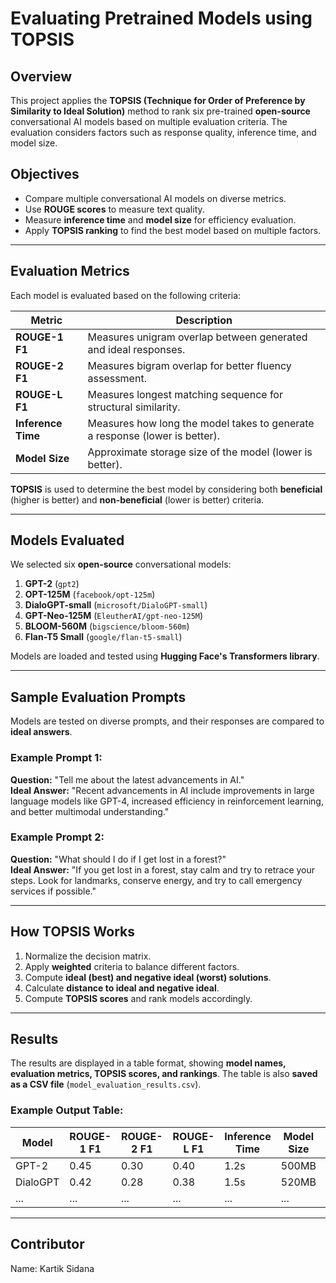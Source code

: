 # Evaluating Pretrained Models using TOPSIS

## Overview
This project applies the **TOPSIS (Technique for Order of Preference by Similarity to Ideal Solution)** method to rank six pre-trained **open-source** conversational AI models based on multiple evaluation criteria. The evaluation considers factors such as response quality, inference time, and model size.

## Objectives
- Compare multiple conversational AI models on diverse metrics.
- Use **ROUGE scores** to measure text quality.
- Measure **inference time** and **model size** for efficiency evaluation.
- Apply **TOPSIS ranking** to find the best model based on multiple factors.

---

## Evaluation Metrics
Each model is evaluated based on the following criteria:

| Metric           | Description |
|-----------------|-------------|
| **ROUGE-1 F1**  | Measures unigram overlap between generated and ideal responses. |
| **ROUGE-2 F1**  | Measures bigram overlap for better fluency assessment. |
| **ROUGE-L F1**  | Measures longest matching sequence for structural similarity. |
| **Inference Time** | Measures how long the model takes to generate a response (lower is better). |
| **Model Size**  | Approximate storage size of the model (lower is better). |

**TOPSIS** is used to determine the best model by considering both **beneficial** (higher is better) and **non-beneficial** (lower is better) criteria.

---

## Models Evaluated
We selected six **open-source** conversational models:

1. **GPT-2** (`gpt2`)
2. **OPT-125M** (`facebook/opt-125m`)
3. **DialoGPT-small** (`microsoft/DialoGPT-small`)
4. **GPT-Neo-125M** (`EleutherAI/gpt-neo-125M`)
5. **BLOOM-560M** (`bigscience/bloom-560m`)
6. **Flan-T5 Small** (`google/flan-t5-small`)

Models are loaded and tested using **Hugging Face's Transformers library**.

---

## Sample Evaluation Prompts
Models are tested on diverse prompts, and their responses are compared to **ideal answers**.

### **Example Prompt 1:**
**Question:** "Tell me about the latest advancements in AI."  
**Ideal Answer:** "Recent advancements in AI include improvements in large language models like GPT-4, increased efficiency in reinforcement learning, and better multimodal understanding."

### **Example Prompt 2:**
**Question:** "What should I do if I get lost in a forest?"  
**Ideal Answer:** "If you get lost in a forest, stay calm and try to retrace your steps. Look for landmarks, conserve energy, and try to call emergency services if possible."

---

## How TOPSIS Works
1. Normalize the decision matrix.
2. Apply **weighted** criteria to balance different factors.
3. Compute **ideal (best) and negative ideal (worst) solutions**.
4. Calculate **distance to ideal and negative ideal**.
5. Compute **TOPSIS scores** and rank models accordingly.

---

## Results
The results are displayed in a table format, showing **model names, evaluation metrics, TOPSIS scores, and rankings**. The table is also **saved as a CSV file** (`model_evaluation_results.csv`).

### **Example Output Table:**
| Model | ROUGE-1 F1 | ROUGE-2 F1 | ROUGE-L F1 | Inference Time | Model Size | TOPSIS Score | Rank |
|--------|-----------|-----------|-----------|---------------|-----------|--------------|------|
| GPT-2 | 0.45 | 0.30 | 0.40 | 1.2s | 500MB | 0.78 | 1 |
| DialoGPT | 0.42 | 0.28 | 0.38 | 1.5s | 520MB | 0.72 | 2 |
| ... | ... | ... | ... | ... | ... | ... | ... |

---
## Contributor
Name: Kartik Sidana

